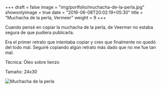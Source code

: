 +++
draft = false
image = "img/portfolio/muchacha-de-la-perla.jpg"
showonlyimage = true
date = "2016-06-08T20:02:19+05:30"
title = "Muchacha de la perla, Vermeer"
weight = 9
+++

Cuando pensé en copiar la muchacha de la perla, de Veermer no estaba segura de que pudiera publicarla.
<!--more-->

Era el primer retrato que intentaba copiar y creo que finalmente no quedó del todo mal. Seguiré copiando algún retrato más dado que no me fue tan mal.

Técnica: Óleo sobre lienzo

Tamaño: 24x30

![Muchacha de la perla](/img/portfolio/muchacha-de-la-perla.jpg)
